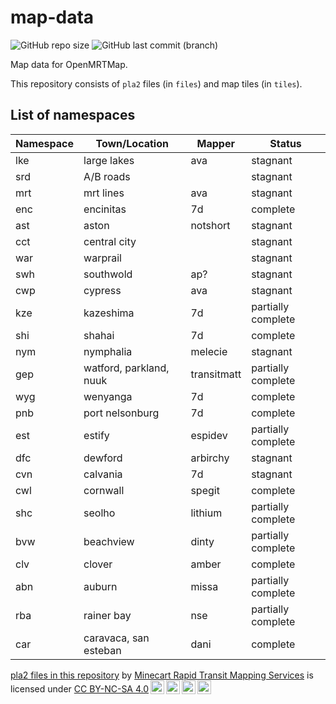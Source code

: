 # map-data

![GitHub repo size](https://img.shields.io/github/repo-size/MRT-Map/map-data)
![GitHub last commit (branch)](https://img.shields.io/github/last-commit/mrt-map/map-data?label=last%20update)

Map data for OpenMRTMap.

This repository consists of `pla2` files (in `files`) and map tiles (in `tiles`).

## List of namespaces

| Namespace | Town/Location           | Mapper      | Status             |
| --------- | ----------------------- | ----------- | ------------------ |
| lke       | large lakes             | ava         | stagnant           |
| srd       | A/B roads               |             | stagnant           |
| mrt       | mrt lines               | ava         | stagnant           |
| enc       | encinitas               | 7d          | complete           |
| ast       | aston                   | notshort    | stagnant           |
| cct       | central city            |             | stagnant           |
| war       | warprail                |             | stagnant           |
| swh       | southwold               | ap?         | stagnant           |
| cwp       | cypress                 | ava         | stagnant           |
| kze       | kazeshima               | 7d          | partially complete |
| shi       | shahai                  | 7d          | complete           |
| nym       | nymphalia               | melecie     | stagnant           |
| gep       | watford, parkland, nuuk | transitmatt | partially complete |
| wyg       | wenyanga                | 7d          | complete           |
| pnb       | port nelsonburg         | 7d          | complete           |
| est       | estify                  | espidev     | partially complete |
| dfc       | dewford                 | arbirchy    | stagnant           |
| cvn       | calvania                | 7d          | stagnant           |
| cwl       | cornwall                | spegit      | complete           |
| shc       | seolho                  | lithium     | partially complete |
| bvw       | beachview               | dinty       | partially complete |
| clv       | clover                  | amber       | complete           |
| abn       | auburn                  | missa       | partially complete |
| rba       | rainer bay              | nse         | partially complete |
| car       | caravaca, san esteban   | dani        | complete           |

<p xmlns:cc="http://creativecommons.org/ns#" xmlns:dct="http://purl.org/dc/terms/"><a property="dct:title" rel="cc:attributionURL" href="https://github.com/mrt-map/map-data">pla2 files in this repository</a> by <a rel="cc:attributionURL dct:creator" property="cc:attributionName" href="https://github.com/mrt-map">Minecart Rapid Transit Mapping Services</a> is licensed under <a href="http://creativecommons.org/licenses/by-nc-sa/4.0/?ref=chooser-v1" target="_blank" rel="license noopener noreferrer" style="display:inline-block;">CC BY-NC-SA 4.0<img style="height:22px!important;margin-left:3px;vertical-align:text-bottom;" src="https://mirrors.creativecommons.org/presskit/icons/cc.svg?ref=chooser-v1"><img style="height:22px!important;margin-left:3px;vertical-align:text-bottom;" src="https://mirrors.creativecommons.org/presskit/icons/by.svg?ref=chooser-v1"><img style="height:22px!important;margin-left:3px;vertical-align:text-bottom;" src="https://mirrors.creativecommons.org/presskit/icons/nc.svg?ref=chooser-v1"><img style="height:22px!important;margin-left:3px;vertical-align:text-bottom;" src="https://mirrors.creativecommons.org/presskit/icons/sa.svg?ref=chooser-v1"></a></p>
